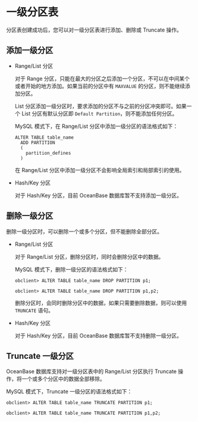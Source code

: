 一级分区表 
==========================

分区表创建成功后，您可以对一级分区表进行添加、删除或 Truncate 操作。

添加一级分区 
---------------------------

* Range/List 分区

  对于 Range 分区，只能在最大的分区之后添加一个分区，不可以在中间某个或者开始的地方添加。如果当前的分区中有 `MAXVALUE` 的分区，则不能继续添加分区。

  List 分区添加一级分区时，要求添加的分区不与之前的分区冲突即可。如果一个 List 分区有默认分区即 `Default Partition`，则不能添加任何分区。

  MySQL 模式下，在 Range/List 分区中添加一级分区的语法格式如下：

      ALTER TABLE table_name
        ADD PARTITION 
        (
          partition_defines
        )

  

  在 Range/List 分区中添加一级分区不会影响全局索引和局部索引的使用。
  

* Hash/Key 分区

  对于 Hash/Key 分区，目前 OceanBase 数据库暂不支持添加一级分区。
  




删除一级分区 
---------------------------

删除一级分区时，可以删除一个或多个分区，但不能删除全部分区。

* Range/List 分区

  对于 Range/List 分区，删除分区时，同时会删除分区中的数据。

  MySQL 模式下，删除一级分区的语法格式如下：

      obclient> ALTER TABLE table_name DROP PARTITION p1;
      
      obclient> ALTER TABLE table_name DROP PARTITION p1,p2;

  

  删除分区时，会同时删除分区中的数据，如果只需要删除数据，则可以使用 `TRUNCATE` 语句。
  

* Hash/Key 分区

  对于 Hash/Key 分区，目前 OceanBase 数据库暂不支持删除一级分区。
  




Truncate 一级分区 
----------------------------------

OceanBase 数据库支持对一级分区表中的 Range/List 分区执行 Truncate 操作，将一个或多个分区中的数据全部移除。

MySQL 模式下，Truncate 一级分区的语法格式如下：

    obclient> ALTER TABLE table_name TRUNCATE PARTITION p1;
    
    obclient> ALTER TABLE table_name TRUNCATE PARTITION p1,p2;



